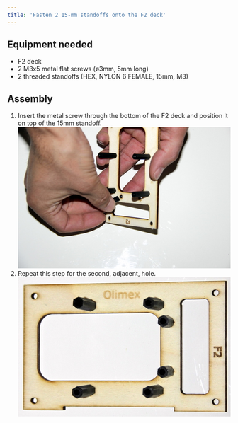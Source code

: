 ```yaml
---
title: 'Fasten 2 15-mm standoffs onto the F2 deck'
---
```


## Equipment needed

* F2 deck
* 2 M3x5 metal flat screws \(ø3mm, 5mm long\)
* 2 threaded standoffs \(HEX, NYLON 6 FEMALE, 15mm, M3\)

## Assembly

1. Insert the metal screw through the bottom of the F2 deck and position it on top of the 15mm standoff.
![](_MG_5224.JPG)
3. Repeat this step for the second, adjacent, hole.
![](_MG_5226.JPG)


